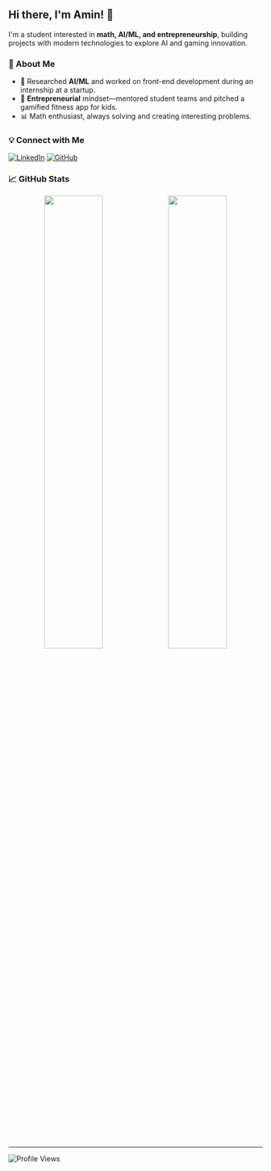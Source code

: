 ## Hi there, I'm Amin! 👋

I'm a student interested in **math, AI/ML, and entrepreneurship**, building projects with modern technologies to explore AI and gaming innovation.

### 🚀 About Me
- 🤖 Researched **AI/ML** and worked on front-end development during an internship at a startup.
- 🚀 **Entrepreneurial** mindset—mentored student teams and pitched a gamified fitness app for kids.
- 📊 Math enthusiast, always solving and creating interesting problems.

### 💡 Connect with Me
[![LinkedIn](https://img.shields.io/badge/LinkedIn-Connect-blue?style=for-the-badge&logo=linkedin)](https://linkedin.com/in/amin-raz)
[![GitHub](https://img.shields.io/badge/GitHub-Follow-black?style=for-the-badge&logo=github)](https://github.com/amin-raz)

### 📈 GitHub Stats
<p align="center">
  <img width="48%" src="https://github-readme-stats.vercel.app/api?username=amin-raz&show_icons=true&theme=radical" />
  <img width="48%" src="https://github-readme-streak-stats.herokuapp.com/?user=amin-raz&theme=radical" />
</p>

---
![Profile Views](https://komarev.com/ghpvc/?username=amin-raz&color=blueviolet)
